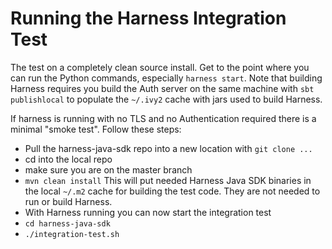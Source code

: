 # Running the Harness Integration Test

The test on a completely clean source install. Get to the point where you can run the Python commands, especially `harness start`. Note that building Harness requires you build the Auth server on the same machine with `sbt publishlocal` to populate the `~/.ivy2` cache with jars used to build Harness.

If harness is running with no TLS and no Authentication required there is a minimal "smoke test". Follow these steps:

 - Pull the harness-java-sdk repo into a new location with `git clone ...`
 - cd into the local repo
 - make sure you are on the master branch
 - `mvn clean install` This will put needed Harness Java SDK binaries in the local `~/.m2` cache for building the test code. They are not needed to run or build Harness.
 - With Harness running you can now start the integration test
 - `cd harness-java-sdk`
 - `./integration-test.sh`
 
